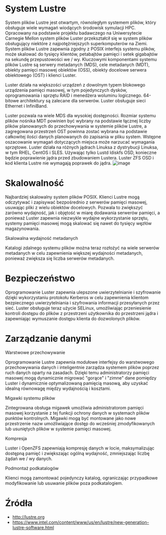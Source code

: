 # **System Lustre**

System plików Lustre jest otwartym, równoległym systemem plików, który obsługuje wiele wymagań wiodących środowisk symulacji HPC. Opracowany na podstawie projektu badawczego na Uniwersytecie Carnegie Mellon system plików Luster przekształcił się w system plików obsługujący niektóre z najpotężniejszych superkomputerów na Ziemi. System plików Lustre zapewnia zgodny z POSIX interfejs systemu plików, może skalować do tysięcy klientów, petabajtów pamięci i setek gigabajtów na sekundę przepustowości we / wy. Kluczowymi komponentami systemu plików Lustre są serwery metadanych (MDS), cele metadanych (MDT), obiekty pamięci masowej obiektów (OSS), obiekty docelowe serwera obiektowego (OST) i klienci Luster.

Luster działa na większości urządzeń z dowolnym typem blokowego urządzenia pamięci masowej, w tym pojedynczych dysków, oprogramowania i sprzętu RAID i menedżera woluminu logicznego. 64-bitowe architektury są zalecane dla serwerów. Luster obsługuje sieci Ethernet i InfiniBand.

Luster pozwala na wiele MDS dla wysokiej dostępności. Rozmiar systemu plików nośnika MDT powinien być wybrany na podstawie łącznej liczby plików planowanych do przechowywania w systemie plików Lustre, a zagregowana przestrzeń OST powinna zostać wybrana na podstawie całkowitej ilości danych planowanych do zapisania w pliku system. Wstępne oszacowanie wymagań dotyczących miejsca może narzucać wymagania sprzętowe.
Luster działa na różnych jądrach Linuksa z dystrybucji Linuksa, w tym RHEL, CentOS i SLES. Używając tylko Lustd ldiskfs OSD, konieczne będzie poprawienie jądra przed zbudowaniem Lustera. Luster ZFS OSD i kod klienta Lustre nie wymagają poprawek do jądra.
![image](http://opensfs.org/wp-content/uploads/2013/10/LustreComponents21.gif)

# **Skalowalność**

Najbardziej skalowalny system plików POSIX. Klienci Lustre mogą odczytywać i zapisywać bezpośrednio z serwerów pamięci masowej, usuwając pliki z wielu obiektów docelowych. Pozwala to zwiększyć zarówno wydajność, jak i objętość w miarę dodawania serwerów pamięci, a ponieważ Luster zapewnia niezwykle wydajne wykorzystanie sprzętu, systemy pamięci masowej mogą skalować się nawet do tysięcy węzłów magazynowania. 

Skalowalna wydajność metadanych 

Katalogi zdalnego systemu plików można teraz rozłożyć na wiele serwerów metadanych w celu zapewnienia większej wydajności metadanych, ponieważ zwiększa się liczba serwerów metadanych.

# **Bezpieczeństwo**

Oprogramowanie Luster zapewnia ulepszone uwierzytelnianie i szyfrowanie dzięki wykorzystaniu protokołu Kerberos w celu zapewnienia klientom bezpiecznego uwierzytelniania i szyfrowania informacji przesyłanych przez sieć.
Luster obsługuje teraz użycie SELinux, umożliwiając przeniesienie kontroli dostępu do plików z przestrzeni użytkownika do przestrzeni jądra i zapewniając wymuszanie dostępu klienta do dozwolonych plików.

# **Zarządzanie danymi**
Warstwowe przechowywanie

Oprogramowanie Lustre zapewnia modułowe interfejsy do warstwowego przechowywania danych i inteligentnie zarządza systemem plików poprzez ruch danych oparty na zasadach. Dzięki temu administratorzy pamięci masowej mogą dynamicznie migrować "gorące" i "zimne" dane pomiędzy Luster i dynamicznie optymalizowaną pamięcią masową, aby uzyskać idealną równowagę między wydajnością i kosztami.

Migawki systemu plików

Zintegrowana obsługa migawek umożliwia administratorom pamięci masowej korzystanie z tej funkcji ochrony danych w systemach plików punktów kontrolnych. Migawki mogą być montowane jako nowe przestrzenie nazw umożliwiające dostęp do wcześniej zmodyfikowanych lub usuniętych plików w systemie pamięci masowej.

Kompresja

Luster i OpenZFS zapewniają kompresję danych w locie, maksymalizując dostępną pamięć i zwiększając ogólną wydajność, zmniejszając liczbę żądań we / wy danych.

Podmontaż podkatalogów

Klienci mogą zamontować pojedynczy katalog, ograniczając przypadkowe modyfikowanie lub usuwanie plików poza podkatalogiem.

# **Źródła**

- http://lustre.org
- https://www.intel.com/content/www/us/en/lustre/new-generation-lustre-software.html
